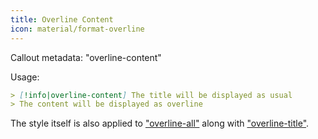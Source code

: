 ```yaml
---
title: Overline Content
icon: material/format-overline
---
```


Callout metadata: "overline-content"

Usage: 
```md
> [!info|overline-content] The title will be displayed as usual
> The content will be displayed as overline
```

The style itself is also applied to ["overline-all"](../combined-styling/page-21.md) along with ["overline-title"](../title-styling/page-21.md).